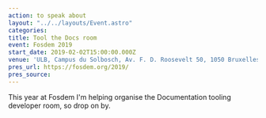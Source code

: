 ```yaml
---
action: to speak about
layout: "../../layouts/Event.astro"
categories:
title: Tool the Docs room
event: Fosdem 2019
start_date: 2019-02-02T15:00:00.000Z
venue: 'ULB, Campus du Solbosch, Av. F. D. Roosevelt 50, 1050 Bruxelles'
pres_url: https://fosdem.org/2019/
pres_source:
---
```


This year at Fosdem I'm helping organise the Documentation tooling developer room, so drop on by.
